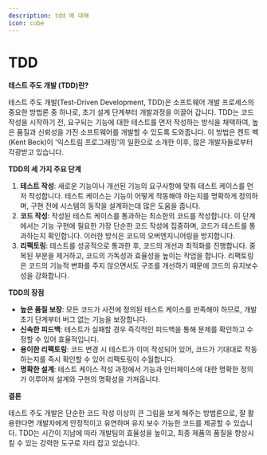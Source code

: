 ```yaml
---
description: tdd 에 대해
icon: cube
---
```


# TDD

**테스트 주도 개발 (TDD)란?**

테스트 주도 개발(Test-Driven Development, TDD)은 소프트웨어 개발 프로세스의 중요한 방법론 중 하나로, 초기 설계 단계부터 개발과정을 이끌어 갑니다. TDD는 코드 작성을 시작하기 전, 요구되는 기능에 대한 테스트를 먼저 작성하는 방식을 채택하여, 높은 품질과 신뢰성을 가진 소프트웨어를 개발할 수 있도록 도와줍니다. 이 방법은 켄트 벡(Kent Beck)이 '익스트림 프로그래밍'의 일환으로 소개한 이후, 많은 개발자들로부터 각광받고 있습니다.

**TDD의 세 가지 주요 단계**

1. **테스트 작성**: 새로운 기능이나 개선된 기능의 요구사항에 맞춰 테스트 케이스를 먼저 작성합니다. 테스트 케이스는 기능이 어떻게 작동해야 하는지를 명확하게 정의하며, 구현 전에 시스템의 동작을 설계하는데 많은 도움을 줍니다.
2. **코드 작성**: 작성된 테스트 케이스를 통과하는 최소한의 코드를 작성합니다. 이 단계에서는 기능 구현에 필요한 가장 단순한 코드 작성에 집중하며, 코드가 테스트를 통과하는지 확인합니다. 이러한 방식은 코드의 오버엔지니어링을 방지합니다.
3. **리팩토링**: 테스트를 성공적으로 통과한 후, 코드의 개선과 최적화를 진행합니다. 중복된 부분을 제거하고, 코드의 가독성과 효율성을 높이는 작업을 합니다. 리팩토링은 코드의 기능적 변화를 주지 않으면서도 구조를 개선하기 때문에 코드의 유지보수성을 강화합니다.

**TDD의 장점**

* **높은 품질 보장**: 모든 코드가 사전에 정의된 테스트 케이스를 만족해야 하므로, 개발 초기 단계부터 버그 없는 기능을 보장합니다.
* **신속한 피드백**: 테스트가 실패할 경우 즉각적인 피드백을 통해 문제를 확인하고 수정할 수 있어 효율적입니다.
* **용이한 리팩토링**: 코드 변경 시 테스트가 이미 작성되어 있어, 코드가 기대대로 작동하는지를 즉시 확인할 수 있어 리팩토링이 수월합니다.
* **명확한 설계**: 테스트 케이스 작성 과정에서 기능과 인터페이스에 대한 명확한 정의가 이루어져 설계와 구현의 명확성을 가져옵니다.

**결론**

테스트 주도 개발은 단순한 코드 작성 이상의 큰 그림을 보게 해주는 방법론으로, 잘 활용한다면 개발자에게 안정적이고 유연하며 유지 보수 가능한 코드를 제공할 수 있습니다. TDD는 시간이 지남에 따라 개발팀의 효율성을 높이고, 최종 제품의 품질을 향상시킬 수 있는 강력한 도구로 자리 잡고 있습니다.
